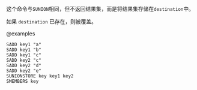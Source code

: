 这个命令与`SUNION`相同，但不返回结果集，而是将结果集存储在`destination`中。

如果 `destination` 已存在，则被覆盖。

@examples

```cli
SADD key1 "a"
SADD key1 "b"
SADD key1 "c"
SADD key2 "c"
SADD key2 "d"
SADD key2 "e"
SUNIONSTORE key key1 key2
SMEMBERS key
```
